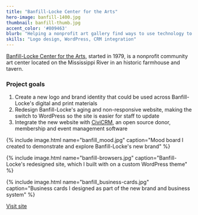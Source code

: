 ```yaml
---
title: "Banfill-Locke Center for the Arts"
hero-image: banfill-1400.jpg
thumbnail: banfill-thumb.jpg
accent_color: '#809463'
blurb: "Helping a nonprofit art gallery find ways to use technology to advance their mission."
skills: "Logo design, WordPress, CRM integration"
---
```


[Banfill-Locke Center for the Arts][banfill], started in 1979, is a nonprofit community art center located on the Mississippi River in an historic farmhouse and tavern. 

### Project goals

1. Create a new logo and brand identity that could be used across Banfill-Locke's digital and print materials
2. Redesign Banfill-Locke's aging and non-responsive website, making the switch to WordPress so the site is easier for staff to update
3. Integrate the new website with [CiviCRM][civicrm], an open source donor, membership and event management software

{% include image.html name="banfill_mood.jpg" caption="Mood board I created to demonstrate and explore Banfill-Locke's new brand" %}

{% include image.html name="banfill-browsers.jpg" caption="Banfill-Locke's redesigned site, which I built with on a custom WordPress theme" %}

{% include image.html name="banfill_business-cards.jpg" caption="Business cards I designed as part of the new brand and business system" %}

<a href="http://banfill-locke.org" class="button">Visit site</a>

[banfill]: http://banfill-locke.org/
[civicrm]: https://civicrm.org/